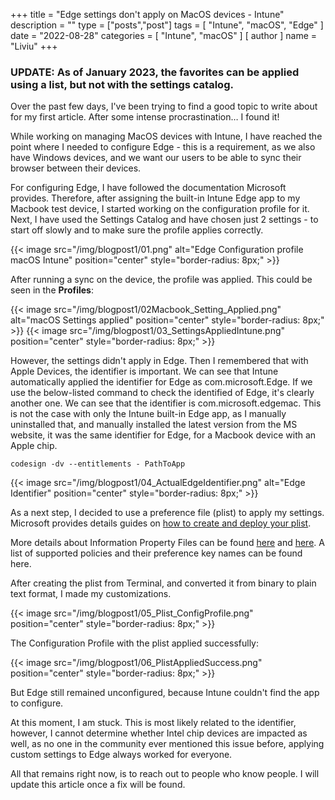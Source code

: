 +++
title = "Edge settings don't apply on MacOS devices - Intune"
description = ""
type = ["posts","post"]
tags = [
    "Intune",
    "macOS",
    "Edge"
]
date = "2022-08-28"
categories = [
    "Intune",
    "macOS"
]
[ author ]
  name = "Liviu"
+++

### UPDATE: As of January 2023, the favorites can be applied using a list, but not with the settings catalog.

Over the past few days, I've been trying to find a good topic to write about for my first article. After some intense procrastination… I found it!

While working on managing MacOS devices with Intune, I have reached the point where I needed to configure Edge - this is a requirement, as we also have Windows devices, and we want our users to be able to sync their browser between their devices.

For configuring Edge, I have followed the documentation Microsoft provides. Therefore, after assigning the built-in Intune Edge app to my Macbook test device, I started working on the configuration profile for it.
Next, I have used the Settings Catalog and have chosen just 2 settings - to start off slowly and to make sure the profile applies correctly.

{{< image src="/img/blogpost1/01.png" alt="Edge Configuration profile macOS Intune" position="center" style="border-radius: 8px;" >}}

After running a sync on the device, the profile was applied. This could be seen in the **Profiles**:

{{< image src="/img/blogpost1/02Macbook_Setting_Applied.png" alt="macOS Settings applied" position="center" style="border-radius: 8px;" >}}
{{< image src="/img/blogpost1/03_SettingsAppliedIntune.png" position="center" style="border-radius: 8px;" >}}

However, the settings didn't apply in Edge. Then I remembered that with Apple Devices, the identifier is important. We can see that Intune automatically applied the identifier for Edge as com.microsoft.Edge.
If we use the below-listed command to check the identified of Edge, it's clearly another one. We can see that the identifier is com.microsoft.edgemac.
This is not the case with only the Intune built-in Edge app, as I manually uninstalled that, and manually installed the latest version from the MS website, it was the same identifier for Edge, for a Macbook device with an Apple chip.

```
codesign -dv --entitlements - PathToApp
```

{{< image src="/img/blogpost1/04_ActualEdgeIdentifier.png" alt="Edge Identifier" position="center" style="border-radius: 8px;" >}}

As a next step, I decided to use a preference file (plist) to apply my settings. Microsoft provides details guides on [how to create and deploy your plist](https://learn.microsoft.com/en-us/deployedge/configure-microsoft-edge-on-mac).

More details about Information Property Files can be found [here](https://developer.apple.com/library/archive/documentation/General/Reference/InfoPlistKeyReference/Articles/AboutInformationPropertyListFiles.html) and [here](https://learn.microsoft.com/en-us/mem/intune/configuration/preference-file-settings-macos).
A list of supported policies and their preference key names can be found here.

After creating the plist from Terminal, and converted it from binary to plain text format, I made my customizations.

{{< image src="/img/blogpost1/05_Plist_ConfigProfile.png" position="center" style="border-radius: 8px;" >}}

The Configuration Profile with the plist applied successfully:

{{< image src="/img/blogpost1/06_PlistAppliedSuccess.png" position="center" style="border-radius: 8px;" >}}

But Edge still remained unconfigured, because Intune couldn't find the app to configure.

At this moment, I am stuck. This is most likely related to the identifier, however, I cannot determine whether Intel chip devices are impacted as well, as no one in the community ever mentioned this issue before, applying custom settings to Edge always worked for everyone.

All that remains right now, is to reach out to people who know people. I will update this article once a fix will be found.